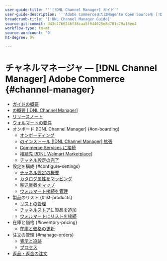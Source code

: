 ```yaml
---
user-guide-title: '''[!DNL Channel Manager] ガイド`'
user-guide-description: '''Adobe CommerceまたはMagento Open Sourceを [!DNL Walmart Marketplace] 売り手の中央口座。」'
breadcrumb-title: '[!DNL Channel Manager Guide]'
source-git-commit: d43c4760246f38caa5f944025e8d701c79a15ee4
workflow-type: tm+mt
source-wordcount: '0'
ht-degree: 0%

---
```



# チャネルマネージャ — [!DNL Channel Manager] Adobe Commerce {#channel-manager}

- [ガイドの概要](guide-overview.md)
- [の概要 [!DNL Channel Manager]](overview.md)
- [リリースノート](release-notes.md)
- [ウォルマートの要件](walmart-requirements.md)
- オンボード [!DNL Channel Manager] {#on-boarding}
   - [オンボーディング](onboard.md)
   - [のインストール [!DNL Channel Manager] 拡張](install.md)
   - [Commerce Services に接続](connect.md)
   - [接続先 [!DNL Walmart Marketplace]](connect-marketplace.md)
   - [チャネル設定の完了](complete-sales-channel-store-setup.md)
- 設定を構成 {#configure-settings}
   - [チャネル設定の概要](settings-overview.md)
   - [カタログ属性をマッピング](map-catalog-attributes.md)
   - [輸送業者をマップ](map-shipping-carriers.md)
   - [ウォルマート接続を管理](manage-wmt-connection.md)
- 製品のリスト {#list-products}
   - [リストの管理](manage-listings.md)
   - [チャネルストアに製品を追加](add-products-to-channel-store.md)
   - [ウォルマートにリストを接続](connect-listings-to-marketplace.md)
- 在庫と価格 {#inventory-pricing}
   - [在庫と価格の更新](inventory-and-price-updates.md)
- 注文の管理 {#manage-orders}
   - [表示と追跡](manage-orders.md)
   - [プロセス](process-orders.md)
- [返品・返金の注文](return-refund-orders.md)


